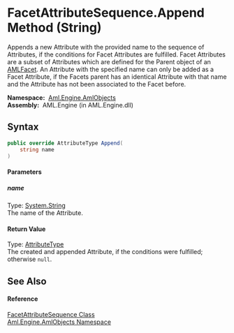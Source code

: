 FacetAttributeSequence.Append Method (String)
=============================================
Appends a new Attribute with the provided name to the sequence of Attributes, if the conditions for Facet Attributes are fulfilled. Facet Attributes are a subset of Attributes which are defined for the Parent object of an [AMLFacet][1]. An Attribute with the specified name can only be added as a Facet Attribute, if the Facets parent has an identical Attribute with that name and the Attribute has not been associated to the Facet before.

  **Namespace:**  [Aml.Engine.AmlObjects][2]  
  **Assembly:**  AML.Engine (in AML.Engine.dll)

Syntax
------

```csharp
public override AttributeType Append(
	string name
)
```

#### Parameters

##### *name*
Type: [System.String][3]  
The name of the Attribute.

#### Return Value
Type: [AttributeType][4]  
The created and appended Attribute, if the conditions were fulfilled; otherwise `null`.

See Also
--------

#### Reference
[FacetAttributeSequence Class][5]  
[Aml.Engine.AmlObjects Namespace][2]  

[1]: ../AMLFacet/README.md
[2]: ../README.md
[3]: https://docs.microsoft.com/dotnet/api/system.string
[4]: ../../Aml.Engine.CAEX/AttributeType/README.md
[5]: README.md
[6]: https://www.automationml.org
[7]: ../../icons/logoShade.png